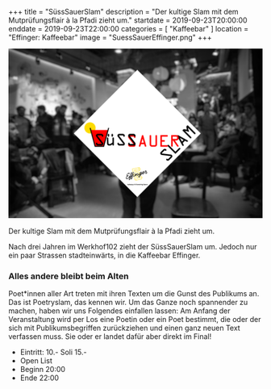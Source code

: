 +++
title = "SüssSauerSlam"
description = "Der kultige Slam mit dem Mutprüfungsflair à la Pfadi zieht um."
startdate = 2019-09-23T20:00:00
enddate = 2019-09-23T22:00:00
categories = [ "Kaffeebar" ]
location = "Effinger: Kaffeebar"
image = "SuessSauerEffinger.png"
+++

![SüssSauerSlam im Effinger](SuessSauerEffinger.png)

<div class="lead">
Der kultige Slam mit dem Mutprüfungsflair à la Pfadi zieht um.
</div>

Nach drei Jahren im Werkhof102 zieht der SüssSauerSlam um. Jedoch nur ein paar Strassen stadteinwärts, in die Kaffeebar Effinger.

### Alles andere bleibt beim Alten
Poet*innen aller Art treten mit ihren Texten um die Gunst des Publikums an. Das ist Poetryslam, das kennen wir. Um das Ganze noch spannender zu machen, haben wir uns Folgendes einfallen lassen: Am Anfang der Veranstaltung wird per Los eine Poetin oder ein Poet bestimmt, die oder der sich mit Publikumsbegriffen zurückziehen und einen ganz neuen Text verfassen muss. Sie oder er landet dafür aber direkt im Final!

* Eintritt: 10.- Soli 15.-
* Open List
* Beginn 20:00
* Ende 22:00
